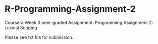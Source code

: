 # R-Programming-Assignment-2
Coursera Week 3 peer-graded Assignment: Programming Assignment 2: Lexical Scoping

Please see txt file for submission.
